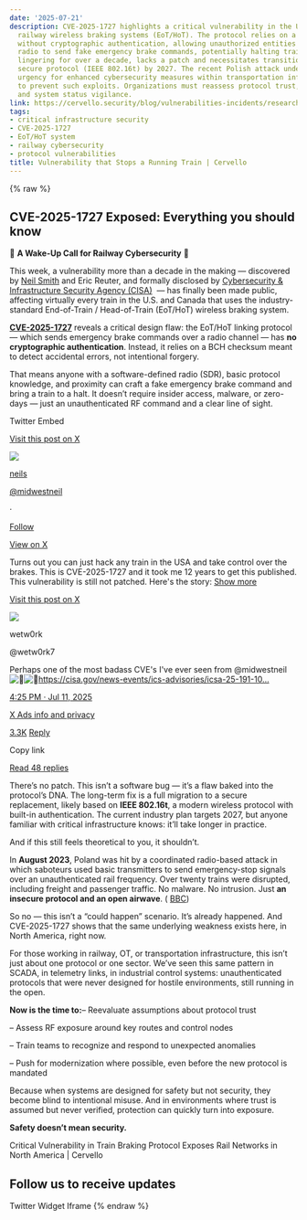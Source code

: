 ```yaml
---
date: '2025-07-21'
description: CVE-2025-1727 highlights a critical vulnerability in the U.S. and Canadian
  railway wireless braking systems (EoT/HoT). The protocol relies on a BCH checksum
  without cryptographic authentication, allowing unauthorized entities with a software-defined
  radio to send fake emergency brake commands, potentially halting trains. This flaw,
  lingering for over a decade, lacks a patch and necessitates transitioning to a more
  secure protocol (IEEE 802.16t) by 2027. The recent Polish attack underscores the
  urgency for enhanced cybersecurity measures within transportation infrastructure
  to prevent such exploits. Organizations must reassess protocol trust, RF exposure,
  and system status vigilance.
link: https://cervello.security/blog/vulnerabilities-incidents/research-cve-2025-1727/
tags:
- critical infrastructure security
- CVE-2025-1727
- EoT/HoT system
- railway cybersecurity
- protocol vulnerabilities
title: Vulnerability that Stops a Running Train | Cervello
---
```

{% raw %}

## CVE-2025-1727 Exposed: Everything you should know

🚨 **A Wake-Up Call for Railway Cybersecurity** 🚨

This week, a vulnerability more than a decade in the making — discovered by [Neil Smith](https://x.com/midwestneil/status/1943708133421101446?ref_src=twsrc%5Etfw%7Ctwcamp%5Etweetembed%7Ctwterm%5E1943708133421101446%7Ctwgr%5Ee63c080011cb930768c69d534b7f4dee1bd8d989%7Ctwcon%5Es1_&ref_url=https%3A%2F%2Fwww.tomshardware.com%2Ftech-industry%2Fcyber-security%2Fsecurity-vulnerability-on-u-s-trains-that-let-anyone-activate-the-brakes-on-the-rear-car-was-known-for-13-years-operators-refused-to-fix-the-issue-until-now) and Eric Reuter, and formally disclosed by [Cybersecurity & Infrastructure Security Agency (CISA)](https://www.cisa.gov/news-events/ics-advisories/icsa-25-191-10)  — has finally been made public, affecting virtually every train in the U.S. and Canada that uses the industry-standard End-of-Train / Head-of-Train (EoT/HoT) wireless braking system.

**[CVE-2025-1727](https://nvd.nist.gov/vuln/detail/CVE-2025-1727)** reveals a critical design flaw: the EoT/HoT linking protocol — which sends emergency brake commands over a radio channel — has **no cryptographic authentication**. Instead, it relies on a BCH checksum meant to detect accidental errors, not intentional forgery.

That means anyone with a software-defined radio (SDR), basic protocol knowledge, and proximity can craft a fake emergency brake command and bring a train to a halt. It doesn’t require insider access, malware, or zero-days — just an unauthenticated RF command and a clear line of sight.

Twitter Embed

[Visit this post on X](https://twitter.com/midwestneil/status/1943708133421101446?ref_src=twsrc%5Etfw%7Ctwcamp%5Etweetembed%7Ctwterm%5E1943708133421101446%7Ctwgr%5Ecfcda2ec94615f8ac5ae80755139f7b6380630c5%7Ctwcon%5Es1_&ref_url=https%3A%2F%2Fcervello.security%2Fblog%2Fvulnerabilities-incidents%2Fresearch-cve-2025-1727%2F)

[![](https://pbs.twimg.com/profile_images/1943453456229916673/C-xRAw5D_normal.jpg)](https://twitter.com/midwestneil?ref_src=twsrc%5Etfw%7Ctwcamp%5Etweetembed%7Ctwterm%5E1943708133421101446%7Ctwgr%5Ecfcda2ec94615f8ac5ae80755139f7b6380630c5%7Ctwcon%5Es1_&ref_url=https%3A%2F%2Fcervello.security%2Fblog%2Fvulnerabilities-incidents%2Fresearch-cve-2025-1727%2F)

[neils](https://twitter.com/midwestneil?ref_src=twsrc%5Etfw%7Ctwcamp%5Etweetembed%7Ctwterm%5E1943708133421101446%7Ctwgr%5Ecfcda2ec94615f8ac5ae80755139f7b6380630c5%7Ctwcon%5Es1_&ref_url=https%3A%2F%2Fcervello.security%2Fblog%2Fvulnerabilities-incidents%2Fresearch-cve-2025-1727%2F)

[@midwestneil](https://twitter.com/midwestneil?ref_src=twsrc%5Etfw%7Ctwcamp%5Etweetembed%7Ctwterm%5E1943708133421101446%7Ctwgr%5Ecfcda2ec94615f8ac5ae80755139f7b6380630c5%7Ctwcon%5Es1_&ref_url=https%3A%2F%2Fcervello.security%2Fblog%2Fvulnerabilities-incidents%2Fresearch-cve-2025-1727%2F)

·

[Follow](https://twitter.com/intent/follow?ref_src=twsrc%5Etfw%7Ctwcamp%5Etweetembed%7Ctwterm%5E1943708133421101446%7Ctwgr%5Ecfcda2ec94615f8ac5ae80755139f7b6380630c5%7Ctwcon%5Es1_&ref_url=https%3A%2F%2Fcervello.security%2Fblog%2Fvulnerabilities-incidents%2Fresearch-cve-2025-1727%2F&screen_name=midwestneil)

[View on X](https://twitter.com/midwestneil/status/1943708133421101446?ref_src=twsrc%5Etfw%7Ctwcamp%5Etweetembed%7Ctwterm%5E1943708133421101446%7Ctwgr%5Ecfcda2ec94615f8ac5ae80755139f7b6380630c5%7Ctwcon%5Es1_&ref_url=https%3A%2F%2Fcervello.security%2Fblog%2Fvulnerabilities-incidents%2Fresearch-cve-2025-1727%2F)

Turns out you can just hack any train in the USA and take control over the brakes. This is CVE-2025-1727 and it took me 12 years to get this published. This vulnerability is still not patched. Here's the story: [Show more](https://mobile.twitter.com/midwestneil/status/1943708133421101446?ref_src=twsrc%5Etfw%7Ctwcamp%5Etweetembed%7Ctwterm%5E1943708133421101446%7Ctwgr%5Ecfcda2ec94615f8ac5ae80755139f7b6380630c5%7Ctwcon%5Es1_&ref_url=https%3A%2F%2Fcervello.security%2Fblog%2Fvulnerabilities-incidents%2Fresearch-cve-2025-1727%2F)

[Visit this post on X](https://twitter.com/wetw0rk7/status/1943526479138103778?ref_src=twsrc%5Etfw%7Ctwcamp%5Etweetembed%7Ctwterm%5E1943708133421101446%7Ctwgr%5Ecfcda2ec94615f8ac5ae80755139f7b6380630c5%7Ctwcon%5Es3_&ref_url=https%3A%2F%2Fcervello.security%2Fblog%2Fvulnerabilities-incidents%2Fresearch-cve-2025-1727%2F)

![](https://pbs.twimg.com/profile_images/1939450970787725312/wG31JPf7_mini.jpg)

wetw0rk

@wetw0rk7

Perhaps one of the most badass CVE's I've ever seen from @midwestneil![💪](https://abs-0.twimg.com/emoji/v2/svg/1f4aa.svg)![😤](https://abs-0.twimg.com/emoji/v2/svg/1f624.svg)https://cisa.gov/news-events/ics-advisories/icsa-25-191-10…

[4:25 PM · Jul 11, 2025](https://twitter.com/midwestneil/status/1943708133421101446?ref_src=twsrc%5Etfw%7Ctwcamp%5Etweetembed%7Ctwterm%5E1943708133421101446%7Ctwgr%5Ecfcda2ec94615f8ac5ae80755139f7b6380630c5%7Ctwcon%5Es1_&ref_url=https%3A%2F%2Fcervello.security%2Fblog%2Fvulnerabilities-incidents%2Fresearch-cve-2025-1727%2F)

[X Ads info and privacy](https://help.twitter.com/en/twitter-for-websites-ads-info-and-privacy)

[3.3K](https://twitter.com/intent/like?ref_src=twsrc%5Etfw%7Ctwcamp%5Etweetembed%7Ctwterm%5E1943708133421101446%7Ctwgr%5Ecfcda2ec94615f8ac5ae80755139f7b6380630c5%7Ctwcon%5Es1_&ref_url=https%3A%2F%2Fcervello.security%2Fblog%2Fvulnerabilities-incidents%2Fresearch-cve-2025-1727%2F&tweet_id=1943708133421101446) [Reply](https://twitter.com/intent/tweet?ref_src=twsrc%5Etfw%7Ctwcamp%5Etweetembed%7Ctwterm%5E1943708133421101446%7Ctwgr%5Ecfcda2ec94615f8ac5ae80755139f7b6380630c5%7Ctwcon%5Es1_&ref_url=https%3A%2F%2Fcervello.security%2Fblog%2Fvulnerabilities-incidents%2Fresearch-cve-2025-1727%2F&in_reply_to=1943708133421101446)

Copy link

[Read 48 replies](https://twitter.com/midwestneil/status/1943708133421101446?ref_src=twsrc%5Etfw%7Ctwcamp%5Etweetembed%7Ctwterm%5E1943708133421101446%7Ctwgr%5Ecfcda2ec94615f8ac5ae80755139f7b6380630c5%7Ctwcon%5Es1_&ref_url=https%3A%2F%2Fcervello.security%2Fblog%2Fvulnerabilities-incidents%2Fresearch-cve-2025-1727%2F)

There’s no patch. This isn’t a software bug — it’s a flaw baked into the protocol’s DNA. The long-term fix is a full migration to a secure replacement, likely based on **IEEE 802.16t**, a modern wireless protocol with built-in authentication. The current industry plan targets 2027, but anyone familiar with critical infrastructure knows: it’ll take longer in practice.

And if this still feels theoretical to you, it shouldn’t.

In **August 2023**, Poland was hit by a coordinated radio-based attack in which saboteurs used basic transmitters to send emergency-stop signals over an unauthenticated rail frequency. Over twenty trains were disrupted, including freight and passenger traffic. No malware. No intrusion. Just **an insecure protocol and an open airwave**. ( [BBC](https://www.bbc.com/news/world-europe-66630260))

So no — this isn’t a “could happen” scenario. It’s already happened. And CVE-2025-1727 shows that the same underlying weakness exists here, in North America, right now.

For those working in railway, OT, or transportation infrastructure, this isn’t just about one protocol or one sector. We’ve seen this same pattern in SCADA, in telemetry links, in industrial control systems: unauthenticated protocols that were never designed for hostile environments, still running in the open.

**Now is the time to:**– Reevaluate assumptions about protocol trust

– Assess RF exposure around key routes and control nodes

– Train teams to recognize and respond to unexpected anomalies

– Push for modernization where possible, even before the new protocol is mandated

Because when systems are designed for safety but not security, they become blind to intentional misuse. And in environments where trust is assumed but never verified, protection can quickly turn into exposure.

**Safety doesn’t mean security.**

Critical Vulnerability in Train Braking Protocol Exposes Rail Networks in North America \| Cervello

## Follow us to receive updates

Twitter Widget Iframe
{% endraw %}
